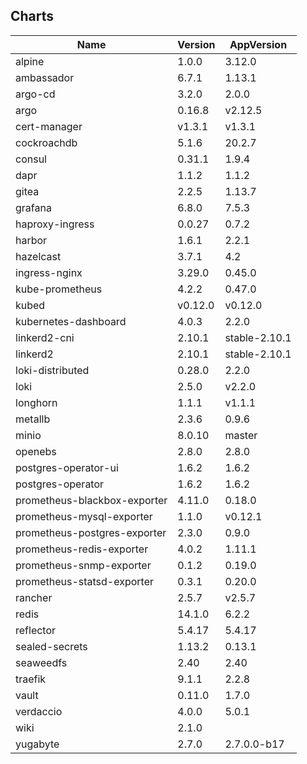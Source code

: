 ## Charts
Name | Version | AppVersion
-----|---------|-----------
alpine | 1.0.0 | 3.12.0
ambassador | 6.7.1 | 1.13.1
argo-cd | 3.2.0 | 2.0.0
argo | 0.16.8 | v2.12.5
cert-manager | v1.3.1 | v1.3.1
cockroachdb | 5.1.6 | 20.2.7
consul | 0.31.1 | 1.9.4
dapr | 1.1.2 | 1.1.2
gitea | 2.2.5 | 1.13.7
grafana | 6.8.0 | 7.5.3
haproxy-ingress | 0.0.27 | 0.7.2
harbor | 1.6.1 | 2.2.1
hazelcast | 3.7.1 | 4.2
ingress-nginx | 3.29.0 | 0.45.0
kube-prometheus | 4.2.2 | 0.47.0
kubed | v0.12.0 | v0.12.0
kubernetes-dashboard | 4.0.3 | 2.2.0
linkerd2-cni | 2.10.1 | stable-2.10.1
linkerd2 | 2.10.1 | stable-2.10.1
loki-distributed | 0.28.0 | 2.2.0
loki | 2.5.0 | v2.2.0
longhorn | 1.1.1 | v1.1.1
metallb | 2.3.6 | 0.9.6
minio | 8.0.10 | master
openebs | 2.8.0 | 2.8.0
postgres-operator-ui | 1.6.2 | 1.6.2
postgres-operator | 1.6.2 | 1.6.2
prometheus-blackbox-exporter | 4.11.0 | 0.18.0
prometheus-mysql-exporter | 1.1.0 | v0.12.1
prometheus-postgres-exporter | 2.3.0 | 0.9.0
prometheus-redis-exporter | 4.0.2 | 1.11.1
prometheus-snmp-exporter | 0.1.2 | 0.19.0
prometheus-statsd-exporter | 0.3.1 | 0.20.0
rancher | 2.5.7 | v2.5.7
redis | 14.1.0 | 6.2.2
reflector | 5.4.17 | 5.4.17
sealed-secrets | 1.13.2 | 0.13.1
seaweedfs | 2.40 | 2.40
traefik | 9.1.1 | 2.2.8
vault | 0.11.0 | 1.7.0
verdaccio | 4.0.0 | 5.0.1
wiki | 2.1.0 | 
yugabyte | 2.7.0 | 2.7.0.0-b17
